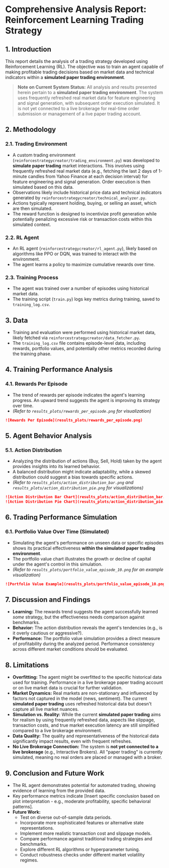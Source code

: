 # Comprehensive Analysis Report: Reinforcement Learning Trading Strategy

## 1. Introduction

This report details the analysis of a trading strategy developed using Reinforcement Learning (RL). The objective was to train an agent capable of making profitable trading decisions based on market data and technical indicators within a **simulated paper trading environment**.
> **Note on Current System Status:** All analysis and results presented herein pertain to a **simulated paper trading environment**. The system uses frequently refreshed real market data for feature engineering and signal generation, with subsequent order execution simulated. It is not yet connected to a live brokerage for real-time order submission or management of a live paper trading account.

## 2. Methodology

### 2.1. Trading Environment
- A custom trading environment (`reinforcestrategycreator/trading_environment.py`) was developed to **simulate paper trading** market interactions. This involves using frequently refreshed real market data (e.g., fetching the last 2 days of 1-minute candles from Yahoo Finance at each decision interval) for feature engineering and signal generation. Order execution is then simulated based on this data.
- Observations likely include historical price data and technical indicators generated by `reinforcestrategycreator/technical_analyzer.py`.
- Actions typically represent holding, buying, or selling an asset, which are then simulated.
- The reward function is designed to incentivize profit generation while potentially penalizing excessive risk or transaction costs within this simulated context.

### 2.2. RL Agent
- An RL agent (`reinforcestrategycreator/rl_agent.py`), likely based on algorithms like PPO or DQN, was trained to interact with the environment.
- The agent learns a policy to maximize cumulative rewards over time.

### 2.3. Training Process
- The agent was trained over a number of episodes using historical market data.
- The training script (`train.py`) logs key metrics during training, saved to `training_log.csv`.

## 3. Data

- Training and evaluation were performed using historical market data, likely fetched via `reinforcestrategycreator/data_fetcher.py`.
- The `training_log.csv` file contains episode-level data, including rewards, portfolio values, and potentially other metrics recorded during the training phase.

## 4. Training Performance Analysis

### 4.1. Rewards Per Episode
- The trend of rewards per episode indicates the agent's learning progress. An upward trend suggests the agent is improving its strategy over time.
- *(Refer to `results_plots/rewards_per_episode.png` for visualization)*

```markdown
![Rewards Per Episode](results_plots/rewards_per_episode.png)
```

## 5. Agent Behavior Analysis

### 5.1. Action Distribution
- Analyzing the distribution of actions (Buy, Sell, Hold) taken by the agent provides insights into its learned behavior.
- A balanced distribution might indicate adaptability, while a skewed distribution could suggest a bias towards specific actions.
- *(Refer to `results_plots/action_distribution_bar.png` and `results_plots/action_distribution_pie.png` for visualizations)*

```markdown
![Action Distribution Bar Chart](results_plots/action_distribution_bar.png)
![Action Distribution Pie Chart](results_plots/action_distribution_pie.png)
```

## 6. Trading Performance Simulation

### 6.1. Portfolio Value Over Time (Simulated)
- Simulating the agent's performance on unseen data or specific episodes shows its practical effectiveness **within the simulated paper trading environment**.
- The portfolio value chart illustrates the growth or decline of capital under the agent's control in this simulation.
- *(Refer to `results_plots/portfolio_value_episode_10.png` for an example visualization)*

```markdown
![Portfolio Value Example](results_plots/portfolio_value_episode_10.png)
```

## 7. Discussion and Findings

- **Learning:** The rewards trend suggests the agent successfully learned *some* strategy, but the effectiveness needs comparison against benchmarks.
- **Behavior:** The action distribution reveals the agent's tendencies (e.g., is it overly cautious or aggressive?).
- **Performance:** The portfolio value simulation provides a direct measure of profitability during the analyzed period. Performance consistency across different market conditions should be evaluated.

## 8. Limitations

- **Overfitting:** The agent might be overfitted to the specific historical data used for training. Performance in a live brokerage paper trading account or on live market data is crucial for further validation.
- **Market Dynamics:** Real markets are non-stationary and influenced by factors not captured in the model (news, sentiment). The current **simulated paper trading** uses refreshed historical data but doesn't capture all live market nuances.
- **Simulation vs. Reality:** While the current **simulated paper trading** aims for realism by using frequently refreshed data, aspects like slippage, transaction costs, and true market execution latency are still simplified compared to a live brokerage environment.
- **Data Quality:** The quality and representativeness of the historical data significantly impact results, even with frequent refreshes.
- **No Live Brokerage Connection:** The system is **not yet connected to a live brokerage** (e.g., Interactive Brokers). All "paper trading" is currently simulated, meaning no real orders are placed or managed with a broker.

## 9. Conclusion and Future Work

- The RL agent demonstrates potential for automated trading, showing evidence of learning from the provided data.
- Key performance metrics indicate [Insert specific conclusion based on plot interpretation - e.g., moderate profitability, specific behavioral patterns].
- **Future Work:**
    - Test on diverse out-of-sample data periods.
    - Incorporate more sophisticated features or alternative state representations.
    - Implement more realistic transaction cost and slippage models.
    - Compare performance against traditional trading strategies and benchmarks.
    - Explore different RL algorithms or hyperparameter tuning.
    - Conduct robustness checks under different market volatility regimes.